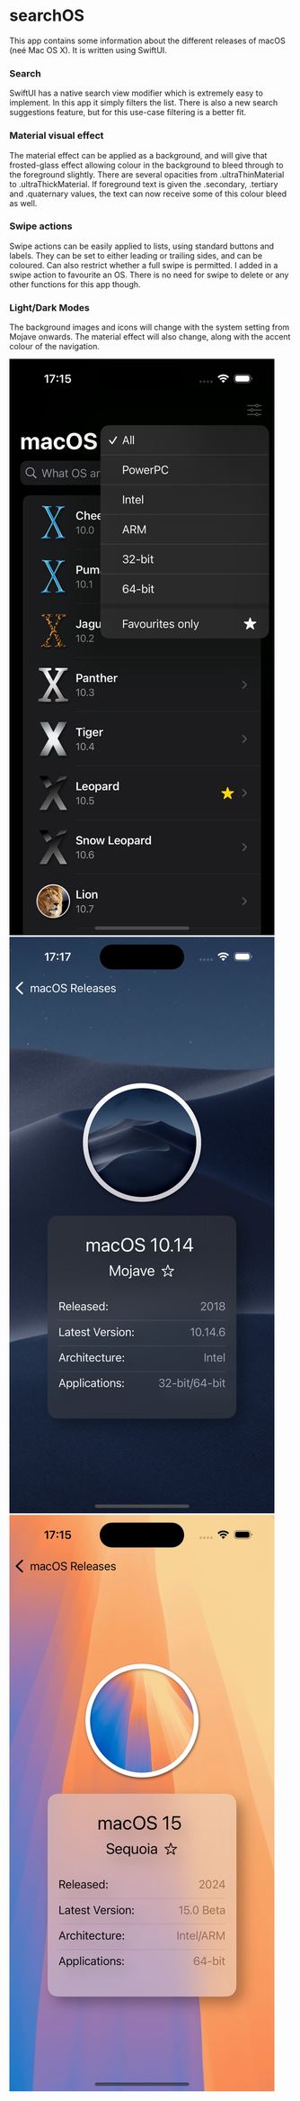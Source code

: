 # searchOS

This app contains some information about the different releases of macOS (neé Mac OS X). It is written using SwiftUI. 

### Search

SwiftUI has a native search view modifier which is extremely easy to implement. In this app it simply filters the list. There is also a new search suggestions feature, but for this use-case filtering is a better fit.  

### Material visual effect

The material effect can be applied as a background, and will give that frosted-glass effect allowing colour in the background to bleed through to the foreground slightly. There are several opacities from .ultraThinMaterial to .ultraThickMaterial.
If foreground text is given the .secondary, .tertiary and .quaternary values, the text can now receive some of this colour bleed as well. 

### Swipe actions

Swipe actions can be easily applied to lists, using standard buttons and labels. They can be set to either leading or trailing sides, and can be coloured. Can also restrict whether a full swipe is permitted. 
I added in a swipe action to favourite an OS. There is no need for swipe to delete or any other functions for this app though. 

### Light/Dark Modes

The background images and icons will change with the system setting from Mojave onwards. The material effect will also change, along with the accent colour of the navigation. 

![](media/pic1.png)
![](media/pic2.png)
![](media/pic3.png)